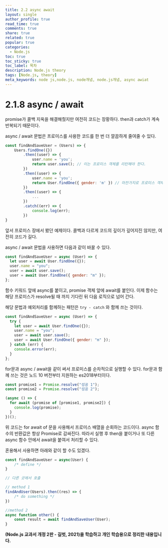 ```yaml
---
title: 2.2 async await
layout: single
author_profile: true
read_time: true
comments: true
share: true
related: true
popular: true
categories:
  - Node.js
toc: true
toc_sticky: true
toc_label: 목차
description: Node.js theory
tags: [Node.js, theory]
meta_keywords: node js,node.js, node개념, node.js개념, async awiat
---
```


# 2.1.8 async / await

promise가 콜백 지옥을 해결해줬지만 여전히 코드는 장황하다. then과 catch가 계속 반복되기 때문이다.

async / await 문법은 프로미스를 사용한 코드를 한 번 더 깔끔하게 줄여줄 수 있다.

```jsx
const findAndSaveUser = (Users) => {
	Users.findOne({})
		.then((user) => {
			user.name = 'you';
			return user.save(); // 이는 프로미스 객체를 리턴해야 한다.
		})
		.then((user) => {
			user.name = 'you';
			return User.findOne({ gender: 'm' }) // 마찬가지로 프로미스 객체를 리턴하는 함수여야 한다.
		})
		.then((user) => {
			...
		})
		.catch((err) => {
			console.log(err);
		})
}
```

앞서 프로미스 장에서 봤던 예제이다. 콜백과 다르게 코드의 깊이가 깊어지진 않지만, 여전히 코드가 길다.

async / await 문법을 사용하면 다음과 같이 바꿀 수 있다.

```jsx
const findAndSaveUser = async (User) => {
  let user = await User.findOne({});
  user.name = "you";
  user = await user.save();
  user = await User.findOne({ gender: "m" });
};
```

함수 키워드 앞에 async를 붙이고, promise 객체 앞에 await를 붙인다. 이제 함수는 해당 프로미스가 resolve될 때 까지 기다린 뒤 다음 로직으로 넘어 간다.

해당 문법과 예외처리를 함께하는 패턴은 `try - catch` 와 함께 쓰는 것이다.

```jsx
const findAndSaveUser = async (User) => {
  try {
    let user = await User.findOne({});
    user.name = "you";
    user = await user.save();
    user = await User.findOne({ gender: "m" });
  } catch (err) {
    console.error(err);
  }
};
```

for문과 async / await을 같이 써서 프로미스를 순차적으로 실행할 수 있다. for문과 함께 쓰는 것은 노드 10 버전부터 지원하는 es2018부터이다.

```jsx
const promise1 = Promise.resolve("성공 1");
const promise2 = Promise.resolve("성공 2");

(async () => {
  for await (promise of [promise1, promise2]) {
    console.log(promise);
  }
})();
```

위 코드는 for await of 문을 사용해서 프로미스 배열을 순회하는 코드이다. async 함수의 반환값은 항상 Promise로 감싸진다. 따라서 실행 후 then을 붙이거나 또 다른 async 함수 안에서 await을 붙여서 처리할 수 있다.

혼용해서 사용하면 아래와 같이 할 수도 있겠다.

```jsx
const findAndSaveUser = async(User) {
	/* define */
}

// 다른 곳에서 호출

// method 1
findAndUser(Users).then((res) => {
	/* do something */
})

//method 2
async function other() {
	const result = await findAndSaveUser(User);
}
```

**(Node.js 교과서 개정 2판 - 길벗, 2021)을 학습하고 개인 학습용으로 정리한 내용입니다.**

